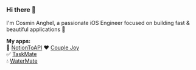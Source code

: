 ### Hi there 👋

I'm Cosmin Anghel, a passionate iOS Engineer focused on building fast & beautiful applications 🚀

**My apps:**  
📖 [NotionToAPI](https://notiontoapi.com)
❤️ [Couple Joy](https://apps.apple.com/us/app/couple-joy-journal-memories/id1624758651?l=en)  
✅ [TaskMate](https://apps.apple.com/gb/app/taskmate-reward-people/id1567934521#?platform=iphone)  
💧 [WaterMate](https://apps.apple.com/gb/app/id1535045825?platform=iphone)  
